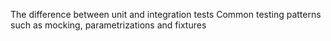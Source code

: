 The difference between unit and integration tests
Common testing patterns such as mocking, parametrizations and fixtures
